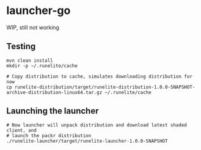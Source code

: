 # launcher-go

WIP, still not working

## Testing

```shell
mvn clean install
mkdir -p ~/.runelite/cache

# Copy distribution to cache, simulates downloading distribution for now
cp runelite-distribution/target/runelite-distribution-1.0.0-SNAPSHOT-archive-distribution-linux64.tar.gz ~/.runelite/cache
```

## Launching the launcher

```
# Now launcher will unpack distribution and download latest shaded client, and
# launch the packr distribution
./runelite-launcher/target/runelite-launcher-1.0.0-SNAPSHOT
```
